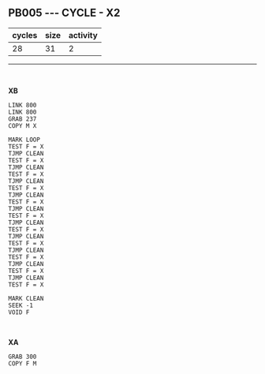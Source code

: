 ## PB005 --- CYCLE - X2

| cycles | size | activity |
| ------ | ---- | -------- |
| 28 | 31 | 2 |
<hr>
<br>

**XB**

```
LINK 800
LINK 800
GRAB 237
COPY M X

MARK LOOP
TEST F = X
TJMP CLEAN
TEST F = X
TJMP CLEAN
TEST F = X
TJMP CLEAN
TEST F = X
TJMP CLEAN
TEST F = X
TJMP CLEAN
TEST F = X
TJMP CLEAN
TEST F = X
TJMP CLEAN
TEST F = X
TJMP CLEAN
TEST F = X
TJMP CLEAN
TEST F = X
TJMP CLEAN
TEST F = X

MARK CLEAN
SEEK -1
VOID F
```

<br>

**XA**

```
GRAB 300
COPY F M
```
